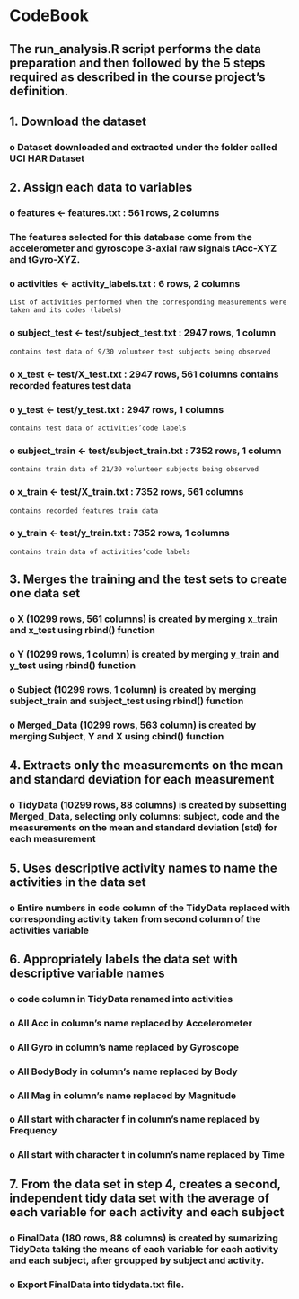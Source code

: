 # CodeBook
## The run_analysis.R script performs the data preparation and then followed by the 5 steps required as described in the course project’s definition.
## 1.	Download the dataset 
  ### o	Dataset downloaded and extracted under the folder called UCI HAR Dataset
## 2.	Assign each data to variables
  ### o	features <- features.txt : 561 rows, 2 columns 
  ### The features selected for this database come from the accelerometer and gyroscope 3-axial raw signals tAcc-XYZ and tGyro-XYZ.
  ### o	activities <- activity_labels.txt : 6 rows, 2 columns 
    List of activities performed when the corresponding measurements were taken and its codes (labels)
  ### o	subject_test <- test/subject_test.txt : 2947 rows, 1 column 
    contains test data of 9/30 volunteer test subjects being observed
  ### o	x_test <- test/X_test.txt : 2947 rows, 561 columns contains recorded features test data
  ### o	y_test <- test/y_test.txt : 2947 rows, 1 columns 
    contains test data of activities’code labels
  ### o	subject_train <- test/subject_train.txt : 7352 rows, 1 column 
    contains train data of 21/30 volunteer subjects being observed
  ### o	x_train <- test/X_train.txt : 7352 rows, 561 columns 
    contains recorded features train data
  ### o	y_train <- test/y_train.txt : 7352 rows, 1 columns 
    contains train data of activities’code labels
## 3.	Merges the training and the test sets to create one data set
  ### o	X (10299 rows, 561 columns) is created by merging x_train and x_test using rbind() function
  ### o	Y (10299 rows, 1 column) is created by merging y_train and y_test using rbind() function
  ### o	Subject (10299 rows, 1 column) is created by merging subject_train and subject_test using rbind() function
  ### o	Merged_Data (10299 rows, 563 column) is created by merging Subject, Y and X using cbind() function
## 4.	Extracts only the measurements on the mean and standard deviation for each measurement
  ### o	TidyData (10299 rows, 88 columns) is created by subsetting Merged_Data, selecting only columns: subject, code and the measurements on the mean and standard deviation (std) for each measurement
## 5.	Uses descriptive activity names to name the activities in the data set
  ### o	Entire numbers in code column of the TidyData replaced with corresponding activity taken from second column of the activities           variable
## 6.	Appropriately labels the data set with descriptive variable names
  ### o	code column in TidyData renamed into activities
  ### o	All Acc in column’s name replaced by Accelerometer
  ### o	All Gyro in column’s name replaced by Gyroscope
  ### o	All BodyBody in column’s name replaced by Body
  ### o	All Mag in column’s name replaced by Magnitude
  ### o	All start with character f in column’s name replaced by Frequency
  ### o	All start with character t in column’s name replaced by Time
## 7.	From the data set in step 4, creates a second, independent tidy data set with the average of each variable for each activity and          each subject
  ### o	FinalData (180 rows, 88 columns) is created by sumarizing TidyData taking the means of each variable for each activity and each         subject, after groupped by subject and activity.
  ### o	Export FinalData into tidydata.txt file.
